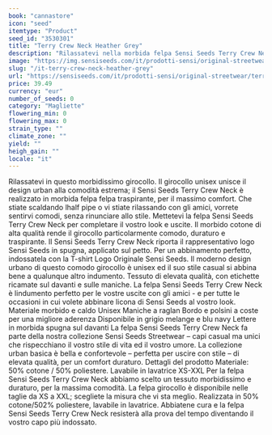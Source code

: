 ```yaml
---
book: "cannastore"
icon: "seed"
itemtype: "Product"
seed_id: "3530301"
title: "Terry Crew Neck Heather Grey"
description: "Rilassatevi nella morbida felpa Sensi Seeds Terry Crew Neck: un girocollo unisex che unisce il design urbano alla comodità estrema. Acquistala ora!"
image: "https://img.sensiseeds.com/it/prodotti-sensi/original-streetwear/terry-crew-neck-heather-grey-image.png"
slug: "/it-terry-crew-neck-heather-grey"
url: "https://sensiseeds.com/it/prodotti-sensi/original-streetwear/terry-crew-neck-heather-grey?a_aid=cannastore"
price: 39.49
currency: "eur"
number_of_seeds: 0
category: "Magliette"
flowering_min: 0
flowering_max: 0
strain_type: ""
climate_zone: ""
yield: ""
heigh_gain: ""
locale: "it"
---
```

Rilassatevi in questo morbidissimo girocollo. Il girocollo unisex unisce il design urban alla comodità estrema; il Sensi Seeds Terry Crew Neck è realizzato in morbida felpa felpa traspirante, per il massimo comfort. Che stiate scaldando lhalf pipe o vi stiate rilassando con gli amici, vorrete sentirvi comodi, senza rinunciare allo stile. Mettetevi la felpa Sensi Seeds Terry Crew Neck per completare il vostro look e uscite. Il morbido cotone di alta qualità rende il girocollo particolarmente comodo, duraturo e traspirante. Il Sensi Seeds Terry Crew Neck riporta il rappresentativo logo Sensi Seeds in spugna, applicato sul petto. Per un abbinamento perfetto, indossatela con la T-shirt Logo Originale Sensi Seeds. Il moderno design urbano di questo comodo girocollo è unisex ed il suo stile casual si abbina bene a qualunque altro indumento. Tessuto di elevata qualità, con etichette ricamate sul davanti e sulle maniche. La felpa Sensi Seeds Terry Crew Neck è lindumento perfetto per le vostre uscite con gli amici - e per tutte le occasioni in cui volete abbinare licona di Sensi Seeds al vostro look. Materiale morbido e caldo Unisex Maniche a raglan Bordo e polsini a coste per una migliore aderenza Disponibile in grigio melange e blu navy Lettere in morbida spugna sul davanti La felpa Sensi Seeds Terry Crew Neck fa parte della nostra collezione Sensi Seeds Streetwear – capi casual ma unici che rispecchiano il vostro stile di vita ed il vostro umore. La collezione urban basica è bella e confortevole – perfetta per uscire con stile – di elevata qualità, per un comfort duraturo. Dettagli del prodotto Materiale: 50% cotone / 50% poliestere. Lavabile in lavatrice XS-XXL Per la felpa Sensi Seeds Terry Crew Neck abbiamo scelto un tessuto morbidissimo e duraturo, per la massima comodità. La felpa girocollo è disponibile nelle taglie da XS a XXL; scegliete la misura che vi sta meglio. Realizzata in 50% cotone/502% poliestere, lavabile in lavatrice. Abbiatene cura e la felpa Sensi Seeds Terry Crew Neck resisterà alla prova del tempo diventando il vostro capo più indossato.
